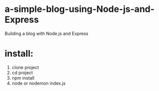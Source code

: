 # a-simple-blog-using-Node-js-and-Express
Building a blog with Node.js and Express
# install:
1. clone project
2. cd project 
3. npm install
4. node or nodemon index.js
